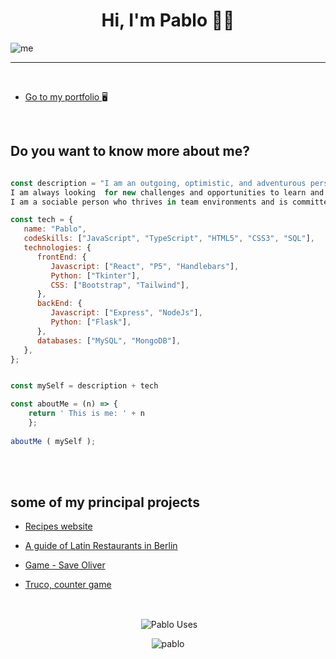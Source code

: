 

<h1 align="center">Hi, I'm Pablo 👨‍💻</h1>

![me](https://user-images.githubusercontent.com/80485682/215364549-dff0f41e-c250-4add-903b-b615e7536b4e.png)
___

<br>

* [Go to my portfolio ](https://pablocigoy.com/ "My portfolio") 🖥️





<br>

## Do you want to know more about me?

~~~ javascript

const description = "I am an outgoing, optimistic, and adventurous person with a passion for web development. 
I am always looking  for new challenges and opportunities to learn and grow.
I am a sociable person who thrives in team environments and is committed to constantly improving.";

const tech = {
   name: "Pablo",
   codeSkills: ["JavaScript", "TypeScript", "HTML5", "CSS3", "SQL"],
   technologies: {
      frontEnd: {
         Javascript: ["React", "P5", "Handlebars"],
         Python: ["Tkinter"],
         CSS: ["Bootstrap", "Tailwind"],
      },
      backEnd: {
         Javascript: ["Express", "NodeJs"],
         Python: ["Flask"],
      },
      databases: ["MySQL", "MongoDB"],
   },
};


const mySelf = description + tech

const aboutMe = (n) => {
    return ' This is me: ' + n
    };
    
aboutMe ( mySelf );

~~~

</br>



<br>


## some of my principal projects

* [Recipes website](https://be-chef.netlify.app/ "A website created in React where you can login, create, read, upload and delete recipes.")

* [A guide of Latin Restaurants in Berlin](https://sabor-latino.cyclic.app/ "You can login create new restaurants and descriptions, also you can see all the restaurants in the city")

* [Game - Save Oliver](https://pablo-mdz.github.io/Game-P5-Shooting/ "On this game you have to save Oliver from the spiders and mouses")

* [Truco, counter game](https://dulcet-pudding-105e47.netlify.app/ "A simple counter for the Truco game")


<br>





<p align="center">&nbsp;<img align="center" src="https://github-readme-stats.vercel.app/api?username=Pablo-Mdz&show_icons=true&locale=en&theme=dark" alt="Pablo Uses" /></p>

<p align="center"><img align="center" src="https://github-readme-streak-stats.herokuapp.com/?user=Pablo-Mdz&theme=dark" alt="pablo" /></p>
  </div>
  

